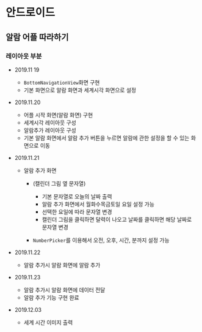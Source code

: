# 안드로이드
## 알람 어플 따라하기<br>
### 레이아웃 부분
- 2019.11 19
  - `BottomNavigationView`화면 구현
  - 기본 화면으로 알람 화면과 세계시각 화면으로 설정

- 2019.11.20
  - 어플 시작 화면(알람 화면) 구현
  - 세계시각 레이아웃 구성
  - 알람추가 레이아웃 구성
  - 기본 알람 화면에서 알람 추가 버튼을 누르면 알람에 관한 설정을 할 수 있는 화면으로 이동

- 2019.11.21
  - 알람 추가 화면 
    - (캘린더 그림 옆 문자열)
      - 기본 문자열로 오늘의 날짜 출력
      - 알람 추가 화면에서 월화수목금토일 요일 설정 가능
      - 선택한 요일에 따라 문자열 변경
      - 캘린더 그림을 클릭하면 달력이 나오고 날짜를 클릭하면 해당 날짜로 문자열 변경

    - `NumberPicker`를 이용해서 오전, 오후, 시간, 분까지 설정 가능
    
- 2019.11.22
  - 알람 추가시 알람 화면에 알람 추가

- 2019.11.23
  - 알람 추가시 알람 화면에 데이터 전달
  - 알람 추가 기능 구현 완료


- 2019.12.03
  - 세계 시간 이미지 출력